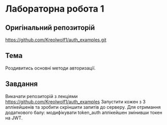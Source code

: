 # Лабораторна робота 1

## Оригінальний репозиторій

https://github.com/Kreolwolf1/auth_examples.git

## Тема

Роздивитись основні методи авторизації.

## Завдання

Викачати репозиторій з лекціями https://github.com/Kreolwolf1/auth_examples Запустити кожен з 3 аплікейшенів та зробити скріншити запитів до серверу. Для отримання додаткового балу: модифікувати token_auth аплікейшен змінивши токен на JWT.


